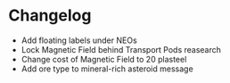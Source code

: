 # Changelog
- Add floating labels under NEOs
- Lock Magnetic Field behind Transport Pods reasearch
- Change cost of Magnetic Field to 20 plasteel
- Add ore type to mineral-rich asteroid message
